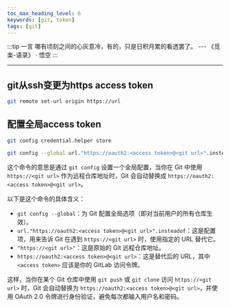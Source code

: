 ```yaml
---
toc_max_heading_level: 6
keywords: [git, token]
tags: [git]
---
```


:::tip 一言
哪有顷刻之间的心灰意冷，有的，只是日积月累的看透罢了。 --- 《觅楽-语录》 · 悟空
:::

---

## git从ssh变更为https access token

```bash
git remote set-url origin https://url
```

## 配置全局access token

```bash
git config credential.helper store
```

```bash
git config --global url."https://oauth2:<access token>@<git url>".insteadof "https://<git url>"
```


这个命令的意思是通过 `git config` 设置一个全局配置，当你在 Git 中使用 `https://<git url>` 作为远程仓库地址时，Git 会自动替换成 `https://oauth2:<access token>@<git url>`。

以下是这个命令的具体含义：

- `git config --global`：为 Git 配置全局选项（即对当前用户的所有仓库生效）。
- `url."https://oauth2:<access token>@<git url>".insteadof`：这是配置项，用来告诉 Git 在遇到 `https://<git url>` 时，使用指定的 URL 替代它。
- `"https://<git url>"`：这是原始的 Git 远程仓库地址。
- `https://oauth2:<access token>@<git url>`：这是替代后的 URL，其中 `<access token>` 应该是你的 GitLab 访问令牌。

这样，当你在某个 Git 仓库中使用 `git push` 或 `git clone` 访问 `https://<git url>` 时，Git 会自动替换为 `https://oauth2:<access token>@<git url>`，并使用 OAuth 2.0 令牌进行身份验证，避免每次都输入用户名和密码。